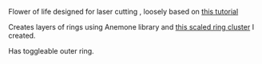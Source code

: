 Flower of life designed for laser cutting , loosely based on [this tutorial](https://www.youtube.com/watch?v=n-So3tkFDIw)

Creates layers of rings using Anemone library and [this scaled ring cluster](https://github.com/Sara-Cagle/Grasshopper/blob/main/clusters/Scaled%20Offset%20Circles.ghcluster) I created.

Has toggleable outer ring.
